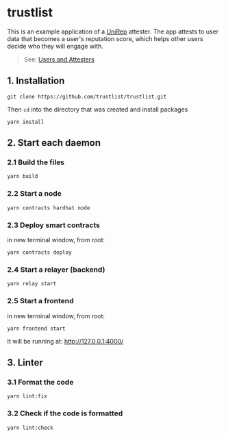# trustlist

This is an example application of a [UniRep](https://github.com/Unirep/Unirep) attester. The app attests to user data that becomes a user's reputation score, which helps other users decide who they will engage with.

> See: [Users and Attesters](https://developer.unirep.io/docs/protocol/users-and-attesters)

## 1. Installation

```shell
git clone https://github.com/trustlist/trustlist.git
```

Then `cd` into the directory that was created and install packages

```shell
yarn install
```

## 2. Start each daemon

### 2.1 Build the files

```shell
yarn build
```

### 2.2 Start a node

```shell
yarn contracts hardhat node
```

### 2.3 Deploy smart contracts

in new terminal window, from root:

```shell
yarn contracts deploy
```

### 2.4 Start a relayer (backend)

```shell
yarn relay start
```

### 2.5 Start a frontend

in new terminal window, from root:

```shell
yarn frontend start
```

It will be running at: http://127.0.0.1:4000/

## 3. Linter

### 3.1 Format the code

```shell
yarn lint:fix
```

### 3.2 Check if the code is formatted

```shell
yarn lint:check
```
